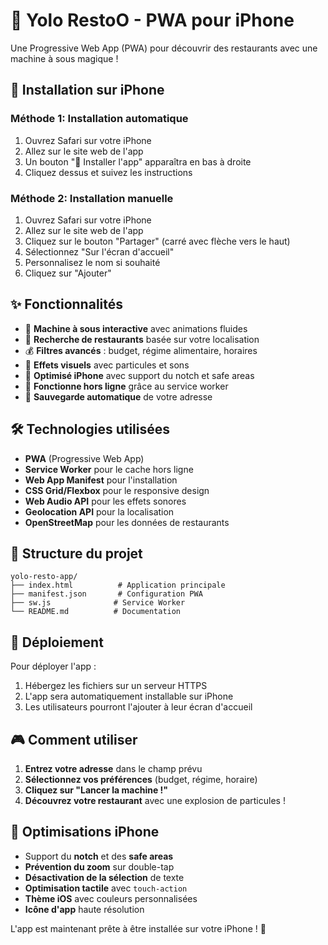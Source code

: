 # 🎰 Yolo RestoO - PWA pour iPhone

Une Progressive Web App (PWA) pour découvrir des restaurants avec une machine à sous magique !

## 📱 Installation sur iPhone

### Méthode 1: Installation automatique
1. Ouvrez Safari sur votre iPhone
2. Allez sur le site web de l'app
3. Un bouton "📱 Installer l'app" apparaîtra en bas à droite
4. Cliquez dessus et suivez les instructions

### Méthode 2: Installation manuelle
1. Ouvrez Safari sur votre iPhone
2. Allez sur le site web de l'app
3. Cliquez sur le bouton "Partager" (carré avec flèche vers le haut)
4. Sélectionnez "Sur l'écran d'accueil"
5. Personnalisez le nom si souhaité
6. Cliquez sur "Ajouter"

## ✨ Fonctionnalités

- 🎰 **Machine à sous interactive** avec animations fluides
- 🍕 **Recherche de restaurants** basée sur votre localisation
- 💰 **Filtres avancés** : budget, régime alimentaire, horaires
- 🎉 **Effets visuels** avec particules et sons
- 📱 **Optimisé iPhone** avec support du notch et safe areas
- 🔄 **Fonctionne hors ligne** grâce au service worker
- 💾 **Sauvegarde automatique** de votre adresse

## 🛠️ Technologies utilisées

- **PWA** (Progressive Web App)
- **Service Worker** pour le cache hors ligne
- **Web App Manifest** pour l'installation
- **CSS Grid/Flexbox** pour le responsive design
- **Web Audio API** pour les effets sonores
- **Geolocation API** pour la localisation
- **OpenStreetMap** pour les données de restaurants

## 📂 Structure du projet

```
yolo-resto-app/
├── index.html          # Application principale
├── manifest.json       # Configuration PWA
├── sw.js              # Service Worker
└── README.md          # Documentation
```

## 🚀 Déploiement

Pour déployer l'app :

1. Hébergez les fichiers sur un serveur HTTPS
2. L'app sera automatiquement installable sur iPhone
3. Les utilisateurs pourront l'ajouter à leur écran d'accueil

## 🎮 Comment utiliser

1. **Entrez votre adresse** dans le champ prévu
2. **Sélectionnez vos préférences** (budget, régime, horaire)
3. **Cliquez sur "Lancer la machine !"**
4. **Découvrez votre restaurant** avec une explosion de particules !

## 🔧 Optimisations iPhone

- Support du **notch** et des **safe areas**
- **Prévention du zoom** sur double-tap
- **Désactivation de la sélection** de texte
- **Optimisation tactile** avec `touch-action`
- **Thème iOS** avec couleurs personnalisées
- **Icône d'app** haute résolution

L'app est maintenant prête à être installée sur votre iPhone ! 🎉

